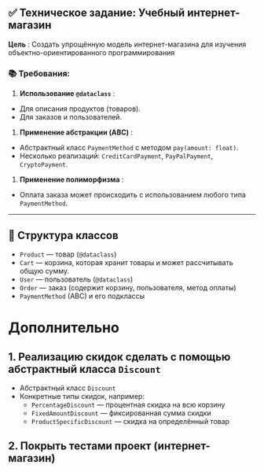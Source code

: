 ## ✅ Техническое задание: Учебный интернет-магазин

 **Цель** : Создать упрощённую модель интернет-магазина для изучения объектно-ориентированного программирования

### 📚 Требования:

1. **Использование `@dataclass`** :

* Для описания продуктов (товаров).
* Для заказов и пользователей.

1. **Применение абстракции (ABC)** :

* Абстрактный класс `PaymentMethod` с методом `pay(amount: float)`.
* Несколько реализаций: `CreditCardPayment`, `PayPalPayment`, `CryptoPayment`.

1. **Применение полиморфизма** :

* Оплата заказа может происходить с использованием любого типа `PaymentMethod`.

---

## 🔧 Структура классов

* `Product` — товар (`@dataclass`)
* `Cart` — корзина, которая хранит товары и может рассчитывать общую сумму.
* `User` — пользователь (`@dataclass`)
* `Order` — заказ (содержит корзину, пользователя, метод оплаты)
* `PaymentMethod` (ABC) и его подклассы

# Дополнительно 
## 1. Реализацию скидок сделать с помощью абстрактный класса `Discount`

* Абстрактный класс `Discount`
* Конкретные типы скидок, например:
  * `PercentageDiscount` — процентная скидка на всю корзину
  * `FixedAmountDiscount` — фиксированная сумма скидки
  * `ProductSpecificDiscount` — скидка на определённый товар

## 2. Покрыть тестами проект (интернет-магазин)
